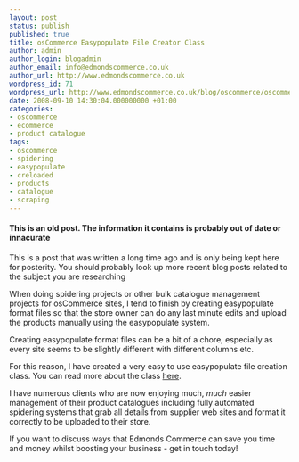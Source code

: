 ```yaml
---
layout: post
status: publish
published: true
title: osCommerce Easypopulate File Creator Class
author: admin
author_login: blogadmin
author_email: info@edmondscommerce.co.uk
author_url: http://www.edmondscommerce.co.uk
wordpress_id: 71
wordpress_url: http://www.edmondscommerce.co.uk/blog/oscommerce/oscommerce-easypopulate-file-creator-class/
date: 2008-09-10 14:30:04.000000000 +01:00
categories:
- oscommerce
- ecommerce
- product catalogue
tags:
- oscommerce
- spidering
- easypopulate
- creloaded
- products
- catalogue
- scraping
---
```

<div class="oldpost"><h4>This is an old post. The information it contains is probably out of date or innacurate</h4>
<p>
This is a post that was written a long time ago and is only being kept here for posterity.
You should probably look up more recent blog posts related to the subject you are researching
</p>
</div>
When doing spidering projects or other bulk catalogue management projects for osCommerce sites, I tend to finish by creating easypopulate format files so that the store owner can do any last minute edits and upload the products manually using the easypopulate system.

Creating easypopulate format files can be a bit of a chore, especially as every site seems to be slightly different with different columns etc.

For this reason, I have created a very easy to use easypopulate file creation class. You can read more about the class <a href="http://www.phpclasses.org/browse/package/4782.htm">here</a>.

I have numerous clients who are now enjoying much, <i>much</i> easier management of their product catalogues including fully automated spidering systems that grab all details from supplier web sites and format it correctly to be uploaded to their store.

If you want to discuss ways that Edmonds Commerce can save you time and money whilst boosting your business - get in touch today!
